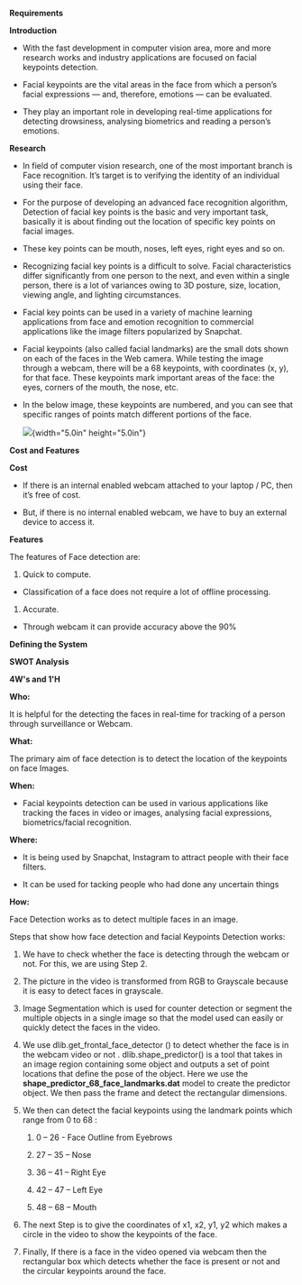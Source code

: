 **Requirements**

**Introduction**

-   With the fast development in computer vision area, more and more
    research works and industry applications are focused on facial
    keypoints detection.

-   Facial keypoints are the vital areas in the face from which a
    person’s facial expressions — and, therefore, emotions — can be
    evaluated. 

-   They play an important role in developing real-time applications for
    detecting drowsiness, analysing biometrics and reading a
    person’s emotions.

**Research**

-   In field of computer vision research, one of the most important
    branch is Face recognition. It’s target is to verifying the identity
    of an individual using their face.

-   For the purpose of developing an advanced face recognition
    algorithm, Detection of facial key points is the basic and very
    important task, basically it is about finding out the location of
    specific key points on facial images.

-   These key points can be mouth, noses, left eyes, right eyes and
    so on.

-   Recognizing facial key points is a difficult to solve. Facial
    characteristics differ significantly from one person to the next,
    and even within a single person, there is a lot of variances owing
    to 3D posture, size, location, viewing angle, and
    lighting circumstances.

-   Facial key points can be used in a variety of machine learning
    applications from face and emotion recognition to commercial
    applications like the image filters popularized by Snapchat.

-   Facial keypoints (also called facial landmarks) are the small dots
    shown on each of the faces in the Web camera. While testing the
    image through a webcam, there will be a 68 keypoints, with
    coordinates (x, y), for that face. These keypoints mark important
    areas of the face: the eyes, corners of the mouth, the nose, etc.

-   In the below image, these keypoints are numbered, and you can see
    that specific ranges of points match different portions of the face.

    ![](media/image1.png){width="5.0in" height="5.0in"}

**Cost and Features**

**Cost**

-   If there is an internal enabled webcam attached to your laptop / PC,
    then it’s free of cost.

-   But, if there is no internal enabled webcam, we have to buy an
    external device to access it.

**Features**

The features of Face detection are:

1.  Quick to compute.

-   Classification of a face does not require a lot of
    offline processing.

1.  Accurate.

-   Through webcam it can provide accuracy above the 90%

**Defining the System**

**SWOT Analysis**

**4W's and 1'H**

**Who:**

It is helpful for the detecting the faces in real-time for tracking of a
person through surveillance or Webcam.

**What:**

The primary aim of face detection is to detect the location of the
keypoints on face Images.

**When:**

-   Facial keypoints detection can be used in various applications like
    tracking the faces in video or images, analysing facial expressions,
    biometrics/facial recognition.

**Where:**

-   It is being used by Snapchat, Instagram to attract people with their
    face filters.

-   It can be used for tacking people who had done any uncertain things

**How:**

Face Detection works as to detect multiple faces in an image.

Steps that show how face detection and facial Keypoints Detection works:

1.  We have to check whether the face is detecting through the webcam
    or not. For this, we are using Step 2.

2.  The picture in the video is transformed from RGB to Grayscale
    because it is easy to detect faces in grayscale.

3.  Image Segmentation which is used for counter detection or segment
    the multiple objects in a single image so that the model used can
    easily or quickly detect the faces in the video.

4.  We use dlib.get\_frontal\_face\_detector () to detect whether the
    face is in the webcam video or not . dlib.shape\_predictor() is a
    tool that takes in an image region containing some object and
    outputs a set of point locations that define the pose of the object.
    Here we use the **shape\_predictor\_68\_face\_landmarks.dat** model
    to create the predictor object. We then pass the frame and detect
    the rectangular dimensions.

5.  We then can detect the facial keypoints using the landmark points
    which range from 0 to 68 :

    1.  0 – 26 - Face Outline from Eyebrows

    2.  27 – 35 – Nose

    3.  36 – 41 – Right Eye

    4.  42 – 47 – Left Eye

    5.  48 – 68 – Mouth

6.  The next Step is to give the coordinates of x1, x2, y1, y2 which
    makes a circle in the video to show the keypoints of the face.

7.  Finally, If there is a face in the video opened via webcam then the
    rectangular box which detects whether the face is present or not and
    the circular keypoints around the face.
